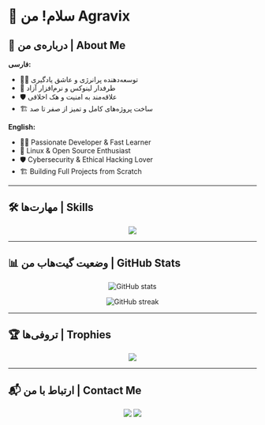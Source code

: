 # 👋 سلام! من Agravix

## 🚀 درباره‌ی من | About Me  
**فارسی:**  
- 🧑‍💻 توسعه‌دهنده پرانرژی و عاشق یادگیری  
- 🐧 طرفدار لینوکس و نرم‌افزار آزاد  
- 🛡 علاقه‌مند به امنیت و هک اخلاقی  
- 🏗 ساخت پروژه‌های کامل و تمیز از صفر تا صد  

**English:**  
- 🧑‍💻 Passionate Developer & Fast Learner  
- 🐧 Linux & Open Source Enthusiast  
- 🛡 Cybersecurity & Ethical Hacking Lover  
- 🏗 Building Full Projects from Scratch  

---

## 🛠 مهارت‌ها | Skills
<p align="center">
  <img src="https://skillicons.dev/icons?i=html,css,js,python,flask,bootstrap,linux,git,github,bash" />
</p>

---

## 📊 وضعیت گیت‌هاب من | GitHub Stats
<p align="center">
  <img src="https://github-readme-stats.vercel.app/api?username=agravix&show_icons=true&theme=radical" alt="GitHub stats" />
</p>

<p align="center">
  <img src="https://github-readme-streak-stats.herokuapp.com/?user=agravix&theme=radical" alt="GitHub streak" />
</p>

---

## 🏆 تروفی‌ها | Trophies
<p align="center">
  <img src="https://github-profile-trophy.vercel.app/?username=agravix&theme=dracula&column=7" />
</p>

---

## 📬 ارتباط با من | Contact Me
<p align="center">
  <a href="https://t.me/agravix"><img src="https://img.shields.io/badge/Telegram-26A5E4?style=for-the-badge&logo=telegram&logoColor=white" /></a>
  <a href="mailto:agravix@example.com"><img src="https://img.shields.io/badge/Email-D14836?style=for-the-badge&logo=gmail&logoColor=white" /></a>
</p>
